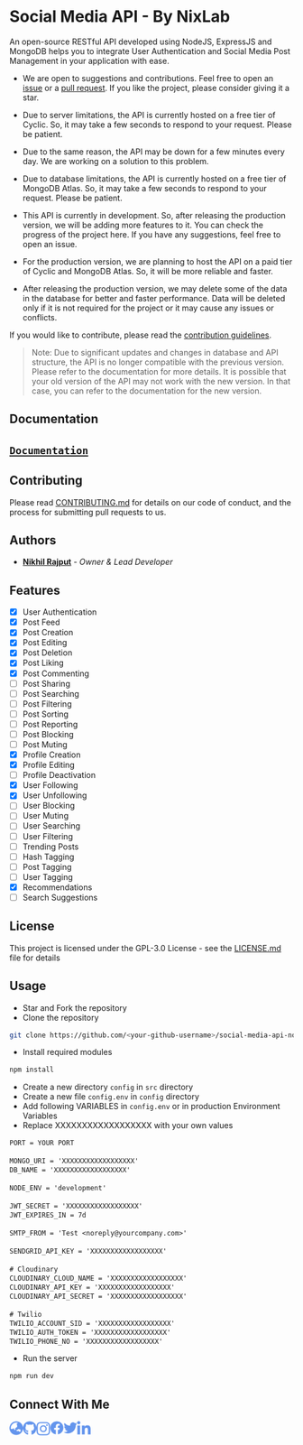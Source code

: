 # Social Media API - By NixLab

An open-source RESTful API developed using NodeJS, ExpressJS and MongoDB helps you to integrate User Authentication and Social Media Post Management in your application with ease.

* We are open to suggestions and contributions. Feel free to open an [issue](https://github.com/nixrajput/social-media-api-nodejs/issues) or a [pull request](https://github.com/nixrajput/social-media-api-nodejs/pulls). If you like the project, please consider giving it a star.

* Due to server limitations, the API is currently hosted on a free tier of Cyclic. So, it may take a few seconds to respond to your request. Please be patient.

* Due to the same reason, the API may be down for a few minutes every day. We are working on a solution to this problem.

* Due to database limitations, the API is currently hosted on a free tier of MongoDB Atlas. So, it may take a few seconds to respond to your request. Please be patient.

* This API is currently in development. So, after releasing the production version, we will be adding more features to it. You can check the progress of the project here. If you have any suggestions, feel free to open an issue.

* For the production version, we are planning to host the API on a paid tier of Cyclic and MongoDB Atlas. So, it will be more reliable and faster.

* After releasing the production version, we may delete some of the data in the database for better and faster performance. Data will be deleted only if it is not required for the project or it may cause any issues or conflicts.

If you would like to contribute, please read the [contribution guidelines](CONTRIBUTING.md).

>Note: Due to significant updates and changes in database and API structure, the API is no longer compatible with the previous version. Please refer to the documentation for more details.
> It is possible that your old version of the API may not work with the new version. In that case, you can refer to the documentation for the new version.

## Documentation

[`Documentation`](https://app.swaggerhub.com/apis-docs/nixrajput-apis/social-media-api/1.0.0)
----------------

## Contributing

Please read [CONTRIBUTING.md](CONTRIBUTING.md) for details on our code of conduct, and the process for submitting pull requests to us.

## Authors

* **[Nikhil Rajput][portfolio]** - *Owner & Lead Developer*

## Features

* [x] User Authentication
* [x] Post Feed
* [x] Post Creation
* [x] Post Editing
* [x] Post Deletion
* [x] Post Liking
* [x] Post Commenting
* [ ] Post Sharing
* [ ] Post Searching
* [ ] Post Filtering
* [ ] Post Sorting
* [ ] Post Reporting
* [ ] Post Blocking
* [ ] Post Muting
* [x] Profile Creation
* [x] Profile Editing
* [ ] Profile Deactivation
* [x] User Following
* [x] User Unfollowing
* [ ] User Blocking
* [ ] User Muting
* [ ] User Searching
* [ ] User Filtering
* [ ] Trending Posts
* [ ] Hash Tagging
* [ ] Post Tagging
* [ ] User Tagging
* [x] Recommendations
* [ ] Search Suggestions

## License

This project is licensed under the GPL-3.0 License - see the
[LICENSE.md](LICENSE.md) file for details

## Usage

* Star and Fork the repository
* Clone the repository

```bash
git clone https://github.com/<your-github-username>/social-media-api-nodejs.git
```

* Install required modules
  
```bash
npm install
```

* Create a new directory `config` in `src` directory
* Create a new file `config.env` in `config` directory
* Add following VARIABLES in `config.env` or in production Environment Variables
* Replace XXXXXXXXXXXXXXXXXX with your own values
  
```env
PORT = YOUR PORT

MONGO_URI = 'XXXXXXXXXXXXXXXXXX'
DB_NAME = 'XXXXXXXXXXXXXXXXXX'

NODE_ENV = 'development'

JWT_SECRET = 'XXXXXXXXXXXXXXXXXX'
JWT_EXPIRES_IN = 7d

SMTP_FROM = 'Test <noreply@yourcompany.com>'

SENDGRID_API_KEY = 'XXXXXXXXXXXXXXXXXX'

# Cloudinary
CLOUDINARY_CLOUD_NAME = 'XXXXXXXXXXXXXXXXXX'
CLOUDINARY_API_KEY = 'XXXXXXXXXXXXXXXXXX'
CLOUDINARY_API_SECRET = 'XXXXXXXXXXXXXXXXXX'

# Twilio
TWILIO_ACCOUNT_SID = 'XXXXXXXXXXXXXXXXXX'
TWILIO_AUTH_TOKEN = 'XXXXXXXXXXXXXXXXXX'
TWILIO_PHONE_NO = 'XXXXXXXXXXXXXXXXXX'
```

* Run the server

```bash
npm run dev
```

## Connect With Me

[<img align="left" alt="nixrajput | Website" width="24px" src="https://raw.githubusercontent.com/nixrajput/nixlab-files/master/images/icons/globe-icon.svg" />][website]

[<img align="left" alt="nixrajput | GitHub" width="24px" src="https://raw.githubusercontent.com/nixrajput/nixlab-files/master/images/icons/github-brands.svg" />][github]

[<img align="left" alt="nixrajput | Instagram" width="24px" src="https://raw.githubusercontent.com/nixrajput/nixlab-files/master/images/icons/instagram-brands.svg" />][instagram]

[<img align="left" alt="nixrajput | Facebook" width="24px" src="https://raw.githubusercontent.com/nixrajput/nixlab-files/master/images/icons/facebook-brands.svg" />][facebook]

[<img align="left" alt="nixrajput | Twitter" width="24px" src="https://raw.githubusercontent.com/nixrajput/nixlab-files/master/images/icons/twitter-brands.svg" />][twitter]

[<img align="left" alt="nixrajput | LinkedIn" width="24px" src="https://raw.githubusercontent.com/nixrajput/nixlab-files/master/images/icons/linkedin-in-brands.svg" />][linkedin]

[github]: https://github.com/nixrajput
[website]: https://nixlab.co.in
[facebook]: https://facebook.com/nixrajput07
[twitter]: https://twitter.com/nixrajput07
[instagram]: https://instagram.com/nixrajput
[linkedin]: https://linkedin.com/in/nixrajput
[portfolio]: https://nixrajput.nixlab.co.in
